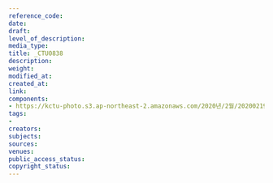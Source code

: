 ```yaml
---
reference_code: 
date: 
draft: 
level_of_description: 
media_type: 
title: _CTU0838
description: 
weight: 
modified_at: 
created_at: 
link: 
components:
- https://kctu-photo.s3.ap-northeast-2.amazonaws.com/2020년/2월/20200219_한국마사회+불법행위+및+부패행위+관련+국민감사+청구+기자회견/_CTU0838.jpg
tags:
- 
creators: 
subjects: 
sources: 
venues: 
public_access_status: 
copyright_status: 
---
```

